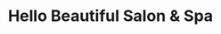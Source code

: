 ---
title: "Hello Beautiful Salon & Spa"
url: /brownsburg/hello-beautiful-salon-und-spa/
shop: Friseur
---